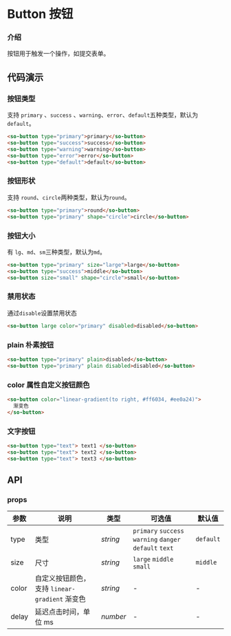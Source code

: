 # Button 按钮

### 介绍

按钮用于触发一个操作，如提交表单。

## 代码演示

### 按钮类型

支持 `primary` 、`success` 、`warning`、`error`、`default`五种类型，默认为`default`。

```html
<so-button type="primary">primary</so-button>
<so-button type="success">success</so-button>
<so-button type="warning">warning</so-button>
<so-button type="error">error</so-button>
<so-button type="default">default</so-button>
```

### 按钮形状

支持 `round`、`circle`两种类型，默认为`round`。

```html
<so-button type="primary">round</so-button>
<so-button type="primary" shape="circle">circle</so-button>
```

### 按钮大小

有 `lg`、`md`、`sm`三种类型，默认为`md`。

```html
<so-button type="primary" size="large">large</so-button>
<so-button type="success">middle</so-button>
<so-button size="small" shape="circle">small</so-button>
```

### 禁用状态

通过`disable`设置禁用状态

```html
<so-button large color="primary" disabled>disabled</so-button>
```

### plain 朴素按钮

```html
<so-button type="primary" plain>disabled</so-button>
<so-button type="primary" plain disabled>disabled</so-button>
```

### color 属性自定义按钮颜色

```html
<so-button color="linear-gradient(to right, #ff6034, #ee0a24)">
  渐变色
</so-button>
```

### 文字按钮

```html
<so-button type="text"> text1 </so-button>
<so-button type="text"> text2 </so-button>
<so-button type="text"> text3 </so-button>
```

## API

### props

| 参数 | 说明 | 类型 | 可选值 | 默认值 |
| --- | --- | --- | --- | --- |
| type | 类型 | _string_ | `primary` `success` `warning` `danger` `default` `text` | `default` |
| size | 尺寸 | _string_ | `large` `middle` `small` | `middle` |
| color | 自定义按钮颜色，支持 `linear-gradient` 渐变色 | _string_ | - | - |
| delay | 延迟点击时间，单位 ms | _number_ | - | - |
